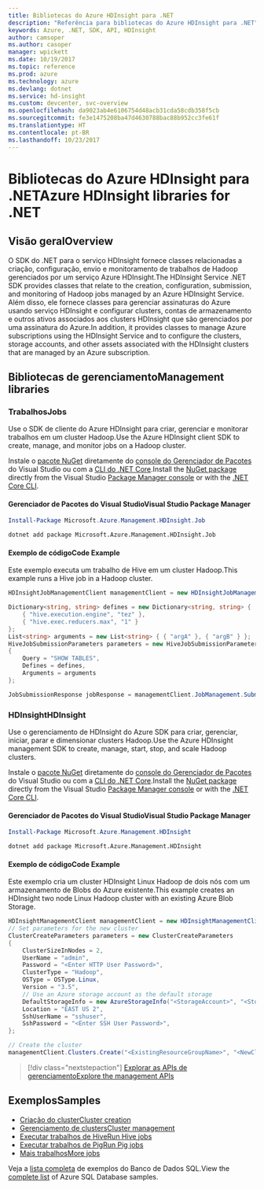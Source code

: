 ```yaml
---
title: Bibliotecas do Azure HDInsight para .NET
description: "Referência para bibliotecas do Azure HDInsight para .NET"
keywords: Azure, .NET, SDK, API, HDInsight
author: camsoper
ms.author: casoper
manager: wpickett
ms.date: 10/19/2017
ms.topic: reference
ms.prod: azure
ms.technology: azure
ms.devlang: dotnet
ms.service: hd-insight
ms.custom: devcenter, svc-overview
ms.openlocfilehash: da9023ab4e6106754d48acb31cda58cdb358f5cb
ms.sourcegitcommit: fe3e1475208ba47d4630788bac88b952cc3fe61f
ms.translationtype: HT
ms.contentlocale: pt-BR
ms.lasthandoff: 10/23/2017
---
```

# <a name="azure-hdinsight-libraries-for-net"></a><span data-ttu-id="dee96-104">Bibliotecas do Azure HDInsight para .NET</span><span class="sxs-lookup"><span data-stu-id="dee96-104">Azure HDInsight libraries for .NET</span></span>

## <a name="overview"></a><span data-ttu-id="dee96-105">Visão geral</span><span class="sxs-lookup"><span data-stu-id="dee96-105">Overview</span></span>

<span data-ttu-id="dee96-106">O SDK do .NET para o serviço HDInsight fornece classes relacionadas a criação, configuração, envio e monitoramento de trabalhos de Hadoop gerenciados por um serviço Azure HDInsight.</span><span class="sxs-lookup"><span data-stu-id="dee96-106">The HDInsight Service .NET SDK provides classes that relate to the creation, configuration, submission, and monitoring of Hadoop jobs managed by an Azure HDInsight Service.</span></span> <span data-ttu-id="dee96-107">Além disso, ele fornece classes para gerenciar assinaturas do Azure usando serviço HDInsight e configurar clusters, contas de armazenamento e outros ativos associados aos clusters HDInsight que são gerenciados por uma assinatura do Azure.</span><span class="sxs-lookup"><span data-stu-id="dee96-107">In addition, it provides classes to manage Azure subscriptions using the HDInsight Service and to configure the clusters, storage accounts, and other assets associated with the HDInsight clusters that are managed by an Azure subscription.</span></span>

## <a name="management-libraries"></a><span data-ttu-id="dee96-108">Bibliotecas de gerenciamento</span><span class="sxs-lookup"><span data-stu-id="dee96-108">Management libraries</span></span>

### <a name="jobs"></a><span data-ttu-id="dee96-109">Trabalhos</span><span class="sxs-lookup"><span data-stu-id="dee96-109">Jobs</span></span>

<span data-ttu-id="dee96-110">Use o SDK de cliente do Azure HDInsight para criar, gerenciar e monitorar trabalhos em um cluster Hadoop.</span><span class="sxs-lookup"><span data-stu-id="dee96-110">Use the Azure HDInsight client SDK to create, manage, and monitor jobs on a Hadoop cluster.</span></span> 

<span data-ttu-id="dee96-111">Instale o [pacote NuGet](https://www.nuget.org/packages/Microsoft.Azure.Management.HDInsight.Job) diretamente do [console do Gerenciador de Pacotes][PackageManager] do Visual Studio ou com a [CLI do .NET Core][DotNetCLI].</span><span class="sxs-lookup"><span data-stu-id="dee96-111">Install the [NuGet package](https://www.nuget.org/packages/Microsoft.Azure.Management.HDInsight.Job) directly from the Visual Studio [Package Manager console][PackageManager] or with the [.NET Core CLI][DotNetCLI].</span></span>

#### <a name="visual-studio-package-manager"></a><span data-ttu-id="dee96-112">Gerenciador de Pacotes do Visual Studio</span><span class="sxs-lookup"><span data-stu-id="dee96-112">Visual Studio Package Manager</span></span>

```powershell
Install-Package Microsoft.Azure.Management.HDInsight.Job
```

```bash
dotnet add package Microsoft.Azure.Management.HDInsight.Job
```

#### <a name="code-example"></a><span data-ttu-id="dee96-113">Exemplo de código</span><span class="sxs-lookup"><span data-stu-id="dee96-113">Code Example</span></span>

<span data-ttu-id="dee96-114">Este exemplo executa um trabalho de Hive em um cluster Hadoop.</span><span class="sxs-lookup"><span data-stu-id="dee96-114">This example runs a Hive job in a Hadoop cluster.</span></span>

```csharp
HDInsightJobManagementClient managementClient = new HDInsightJobManagementClient(clusterUri, credentials);

Dictionary<string, string> defines = new Dictionary<string, string> {
    { "hive.execution.engine", "tez" },
    { "hive.exec.reducers.max", "1" }
};
List<string> arguments = new List<string> { { "argA" }, { "argB" } };
HiveJobSubmissionParameters parameters = new HiveJobSubmissionParameters
{
    Query = "SHOW TABLES",
    Defines = defines,
    Arguments = arguments
};

JobSubmissionResponse jobResponse = managementClient.JobManagement.SubmitHiveJob(parameters);
```

### <a name="hdinsight"></a><span data-ttu-id="dee96-115">HDInsight</span><span class="sxs-lookup"><span data-stu-id="dee96-115">HDInsight</span></span>

<span data-ttu-id="dee96-116">Use o gerenciamento de HDInsight do Azure SDK para criar, gerenciar, iniciar, parar e dimensionar clusters Hadoop.</span><span class="sxs-lookup"><span data-stu-id="dee96-116">Use the Azure HDInsight management SDK to create, manage, start, stop, and scale Hadoop clusters.</span></span>

<span data-ttu-id="dee96-117">Instale o [pacote NuGet](https://www.nuget.org/packages/Microsoft.Azure.Management.HDInsight) diretamente do [console do Gerenciador de Pacotes][PackageManager] do Visual Studio ou com a [CLI do .NET Core][DotNetCLI].</span><span class="sxs-lookup"><span data-stu-id="dee96-117">Install the [NuGet package](https://www.nuget.org/packages/Microsoft.Azure.Management.HDInsight) directly from the Visual Studio [Package Manager console][PackageManager] or with the [.NET Core CLI][DotNetCLI].</span></span>

#### <a name="visual-studio-package-manager"></a><span data-ttu-id="dee96-118">Gerenciador de Pacotes do Visual Studio</span><span class="sxs-lookup"><span data-stu-id="dee96-118">Visual Studio Package Manager</span></span>

```powershell
Install-Package Microsoft.Azure.Management.HDInsight
```

```bash
dotnet add package Microsoft.Azure.Management.HDInsight
```

#### <a name="code-example"></a><span data-ttu-id="dee96-119">Exemplo de código</span><span class="sxs-lookup"><span data-stu-id="dee96-119">Code Example</span></span>

<span data-ttu-id="dee96-120">Este exemplo cria um cluster HDInsight Linux Hadoop de dois nós com um armazenamento de Blobs do Azure existente.</span><span class="sxs-lookup"><span data-stu-id="dee96-120">This example creates an HDInsight two node Linux Hadoop cluster with an existing Azure Blob Storage.</span></span>

```csharp
HDInsightManagementClient managementClient = new HDInsightManagementClient(authToken);
// Set parameters for the new cluster
ClusterCreateParameters parameters = new ClusterCreateParameters
{
    ClusterSizeInNodes = 2,
    UserName = "admin",
    Password = "<Enter HTTP User Password>",
    ClusterType = "Hadoop",
    OSType = OSType.Linux,
    Version = "3.5",
    // Use an Azure storage account as the default storage
    DefaultStorageInfo = new AzureStorageInfo("<StorageAccount>", "<StorageKey>", "<BlobContainerName>"),
    Location = "EAST US 2",
    SshUserName = "sshuser",
    SshPassword = "<Enter SSH User Password>",
};

// Create the cluster
managementClient.Clusters.Create("<ExistingResourceGroupName>", "<NewClusterName>", parameters);
```

> [!div class="nextstepaction"]
> [<span data-ttu-id="dee96-121">Explorar as APIs de gerenciamento</span><span class="sxs-lookup"><span data-stu-id="dee96-121">Explore the management APIs</span></span>](/dotnet/api/overview/azure/hdinsights/management)


## <a name="samples"></a><span data-ttu-id="dee96-122">Exemplos</span><span class="sxs-lookup"><span data-stu-id="dee96-122">Samples</span></span>

- [<span data-ttu-id="dee96-123">Criação do cluster</span><span class="sxs-lookup"><span data-stu-id="dee96-123">Cluster creation</span></span>](https://docs.microsoft.com/azure/hdinsight/hdinsight-hadoop-create-linux-clusters-dotnet-sdk)
- [<span data-ttu-id="dee96-124">Gerenciamento de clusters</span><span class="sxs-lookup"><span data-stu-id="dee96-124">Cluster management</span></span>](https://docs.microsoft.com/azure/hdinsight/hdinsight-administer-use-dotnet-sdk)
- [<span data-ttu-id="dee96-125">Executar trabalhos de Hive</span><span class="sxs-lookup"><span data-stu-id="dee96-125">Run Hive jobs</span></span>](https://docs.microsoft.com/azure/hdinsight/hdinsight-hadoop-use-hive-dotnet-sdk)
- [<span data-ttu-id="dee96-126">Executar trabalhos de Pig</span><span class="sxs-lookup"><span data-stu-id="dee96-126">Run Pig jobs</span></span>](https://docs.microsoft.com/azure/hdinsight/hdinsight-hadoop-use-pig-dotnet-sdk)
- [<span data-ttu-id="dee96-127">Mais trabalhos</span><span class="sxs-lookup"><span data-stu-id="dee96-127">More jobs</span></span>](https://docs.microsoft.com/azure/hdinsight/hdinsight-submit-hadoop-jobs-programmatically)

<span data-ttu-id="dee96-128">Veja a [lista completa](https://azure.microsoft.com/resources/samples/?platform=dotnet&service=hdinsight) de exemplos do Banco de Dados SQL.</span><span class="sxs-lookup"><span data-stu-id="dee96-128">View the [complete list](https://azure.microsoft.com/resources/samples/?platform=dotnet&service=hdinsight) of Azure SQL Database samples.</span></span>

[PackageManager]: https://docs.microsoft.com/nuget/tools/package-manager-console
[DotNetCLI]: https://docs.microsoft.com/dotnet/core/tools/dotnet-add-package
